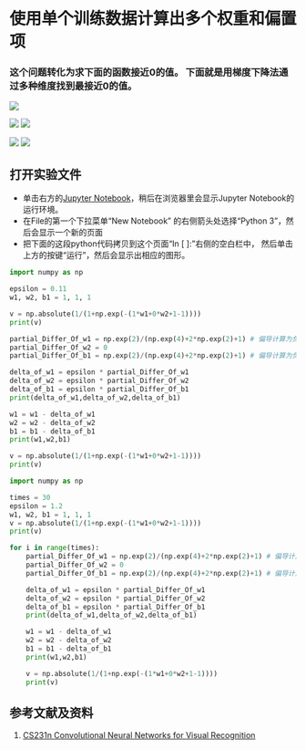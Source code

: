 # 使用单个训练数据计算出多个权重和偏置项

### 这个问题转化为求下面的函数接近0的值。 下面就是用梯度下降法通过多种维度找到最接近0的值。

![](/images/深度学习/判断出特定点是否在特定圆的区域内/使用单个训练数据计算出多个权重和偏置项/1a1.jpg)

![](/images/深度学习/判断出特定点是否在特定圆的区域内/使用单个训练数据计算出多个权重和偏置项/2a1.jpg)
![](/images/深度学习/判断出特定点是否在特定圆的区域内/使用单个训练数据计算出多个权重和偏置项/2a2.jpg)

![](/images/深度学习/判断出特定点是否在特定圆的区域内/使用单个训练数据计算出多个权重和偏置项/3a1.jpg)
![](/images/深度学习/判断出特定点是否在特定圆的区域内/使用单个训练数据计算出多个权重和偏置项/4a1.jpg)

## 打开实验文件

- 单击右方的[Jupyter Notebook](https://mybinder.org/v2/gh/ipython/ipython-in-depth/master?filepath=binder/Index.ipynb)，稍后在浏览器里会显示Jupyter Notebook的运行环境。
- 在File的第一个下拉菜单“New Notebook” 的右侧箭头处选择“Python 3”，然后会显示一个新的页面
- 把下面的这段python代码拷贝到这个页面“In [ ]:”右侧的空白栏中， 然后单击上方的按键“运行”，然后会显示出相应的图形。

```python
import numpy as np

epsilon = 0.11
w1, w2, b1 = 1, 1, 1

v = np.absolute(1/(1+np.exp(-(1*w1+0*w2+1-1))))
print(v)

partial_Differ_Of_w1 = np.exp(2)/(np.exp(4)+2*np.exp(2)+1) # 偏导计算为负值，但是迭代方向好像不对，改为正号。未来会纠错。
partial_Differ_Of_w2 = 0
partial_Differ_Of_b1 = np.exp(2)/(np.exp(4)+2*np.exp(2)+1) # 偏导计算为负值，但是迭代方向好像不对，改为正号。未来会纠错。

delta_of_w1 = epsilon * partial_Differ_Of_w1
delta_of_w2 = epsilon * partial_Differ_Of_w2
delta_of_b1 = epsilon * partial_Differ_Of_b1 
print(delta_of_w1,delta_of_w2,delta_of_b1)

w1 = w1 - delta_of_w1
w2 = w2 - delta_of_w2
b1 = b1 - delta_of_b1
print(w1,w2,b1)

v = np.absolute(1/(1+np.exp(-(1*w1+0*w2+1-1))))
print(v)
```

```python
import numpy as np

times = 30
epsilon = 1.2
w1, w2, b1 = 1, 1, 1
v = np.absolute(1/(1+np.exp(-(1*w1+0*w2+1-1))))
print(v)

for i in range(times):
    partial_Differ_Of_w1 = np.exp(2)/(np.exp(4)+2*np.exp(2)+1) # 偏导计算为负值，但是迭代方向好像不对，改为正号。未来会纠错。
    partial_Differ_Of_w2 = 0
    partial_Differ_Of_b1 = np.exp(2)/(np.exp(4)+2*np.exp(2)+1) # 偏导计算为负值，但是迭代方向好像不对，改为正号。未来会纠错。

    delta_of_w1 = epsilon * partial_Differ_Of_w1
    delta_of_w2 = epsilon * partial_Differ_Of_w2
    delta_of_b1 = epsilon * partial_Differ_Of_b1 
    print(delta_of_w1,delta_of_w2,delta_of_b1)

    w1 = w1 - delta_of_w1
    w2 = w2 - delta_of_w2
    b1 = b1 - delta_of_b1
    print(w1,w2,b1)

    v = np.absolute(1/(1+np.exp(-(1*w1+0*w2+1-1))))
    print(v)
```

## 参考文献及资料

1. [CS231n Convolutional Neural Networks for Visual Recognition](https://cs231n.github.io/neural-networks-case-study/)
